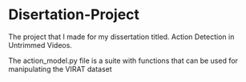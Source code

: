# Disertation-Project
The project that I made for my dissertation titled. Action Detection in Untrimmed Videos.

The action_model.py file is a suite with functions that can be used for manipulating the VIRAT dataset
